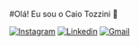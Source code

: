 
#Olá! Eu sou o Caio Tozzini 🤙

[![Instagram](https://img.shields.io/badge/Instagram-E4405F?style=for-the-badge&logo=instagram&logoColor=white)](https://instagram.com/tozziini)
[![Linkedin](https://img.shields.io/badge/LinkedIn-0077B5?style=for-the-badge&logo=linkedin&logoColor=white)](www.linkedin.com/in/caioftozzini)
[![Gmail](https://img.shields.io/badge/Gmail-D14836?style=for-the-badge&logo=gmail&logoColor=white)](mailto:caio.tozzini10@gmail.com)

